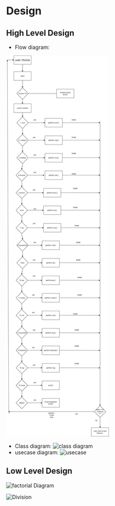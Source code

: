 # Design

## High Level Design 

- Flow diagram:

![flow diagram](https://github.com/ravid0625/stepin_scientific-caluclator/blob/main/Images/flow.png)

- Class diagram:
![class diagram](https://github.com/ravid0625/stepin-Scientific-Calculator/blob/main/Images/class.png)
- usecase diagram:
![usecase](https://github.com/ravid0625/stepin-Scientific-Calculator/blob/main/Images/usecase.png)

## Low Level Design 

![factorial Diagram](https://github.com/ravid0625/stepin-Scientific-Calculator/blob/main/Images/low1.png)



![Division](https://github.com/ravid0625/stepin-Scientific-Calculator/blob/main/Images/low2.png)
